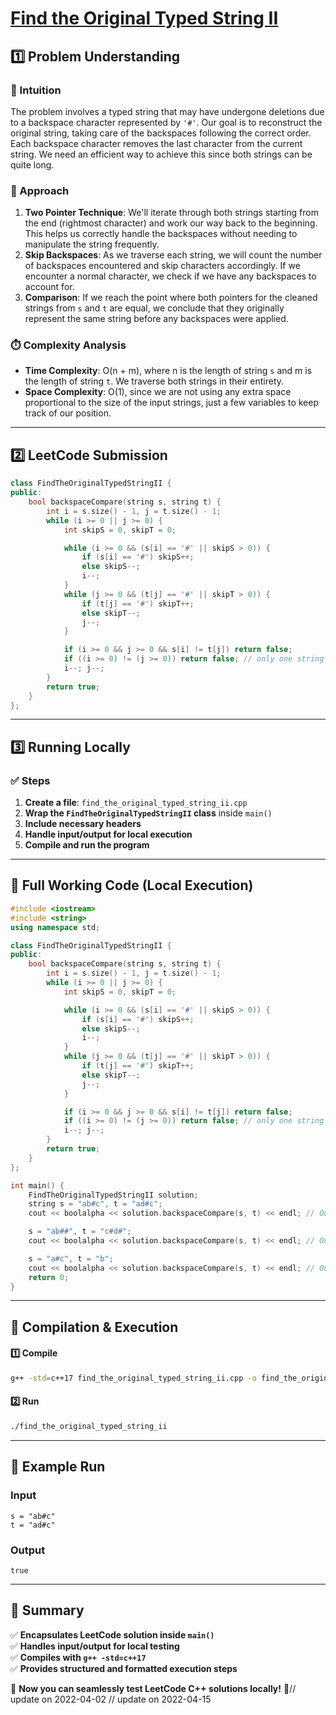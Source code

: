 # **[Find the Original Typed String II](https://leetcode.com/problems/find-the-original-typed-string-ii/description/)**  

## **1️⃣ Problem Understanding**  
### **📌 Intuition**  
The problem involves a typed string that may have undergone deletions due to a backspace character represented by `'#'`. Our goal is to reconstruct the original string, taking care of the backspaces following the correct order. Each backspace character removes the last character from the current string. We need an efficient way to achieve this since both strings can be quite long.

### **🚀 Approach**  
1. **Two Pointer Technique**: We'll iterate through both strings starting from the end (rightmost character) and work our way back to the beginning. This helps us correctly handle the backspaces without needing to manipulate the string frequently.
2. **Skip Backspaces**: As we traverse each string, we will count the number of backspaces encountered and skip characters accordingly. If we encounter a normal character, we check if we have any backspaces to account for. 
3. **Comparison**: If we reach the point where both pointers for the cleaned strings from `s` and `t` are equal, we conclude that they originally represent the same string before any backspaces were applied.

### **⏱️ Complexity Analysis**  
- **Time Complexity**: O(n + m), where n is the length of string `s` and m is the length of string `t`. We traverse both strings in their entirety.  
- **Space Complexity**: O(1), since we are not using any extra space proportional to the size of the input strings, just a few variables to keep track of our position.

---  

## **2️⃣ LeetCode Submission**  
```cpp
class FindTheOriginalTypedStringII {
public:
    bool backspaceCompare(string s, string t) {
        int i = s.size() - 1, j = t.size() - 1;
        while (i >= 0 || j >= 0) {
            int skipS = 0, skipT = 0;

            while (i >= 0 && (s[i] == '#' || skipS > 0)) {
                if (s[i] == '#') skipS++;
                else skipS--;
                i--;
            }
            while (j >= 0 && (t[j] == '#' || skipT > 0)) {
                if (t[j] == '#') skipT++;
                else skipT--;
                j--;
            }

            if (i >= 0 && j >= 0 && s[i] != t[j]) return false;
            if ((i >= 0) != (j >= 0)) return false; // only one string has reached its end
            i--; j--;
        }
        return true;
    }
};  
```  

---  

## **3️⃣ Running Locally**  
### **✅ Steps**  
1. **Create a file**: `find_the_original_typed_string_ii.cpp`  
2. **Wrap the `FindTheOriginalTypedStringII` class** inside `main()`  
3. **Include necessary headers**  
4. **Handle input/output for local execution**  
5. **Compile and run the program**  

---  

## **📝 Full Working Code (Local Execution)**  
```cpp
#include <iostream>
#include <string>
using namespace std;

class FindTheOriginalTypedStringII {
public:
    bool backspaceCompare(string s, string t) {
        int i = s.size() - 1, j = t.size() - 1;
        while (i >= 0 || j >= 0) {
            int skipS = 0, skipT = 0;

            while (i >= 0 && (s[i] == '#' || skipS > 0)) {
                if (s[i] == '#') skipS++;
                else skipS--;
                i--;
            }
            while (j >= 0 && (t[j] == '#' || skipT > 0)) {
                if (t[j] == '#') skipT++;
                else skipT--;
                j--;
            }

            if (i >= 0 && j >= 0 && s[i] != t[j]) return false;
            if ((i >= 0) != (j >= 0)) return false; // only one string has reached its end
            i--; j--;
        }
        return true;
    }
};

int main() {
    FindTheOriginalTypedStringII solution;
    string s = "ab#c", t = "ad#c";
    cout << boolalpha << solution.backspaceCompare(s, t) << endl; // Output: true

    s = "ab##", t = "c#d#";
    cout << boolalpha << solution.backspaceCompare(s, t) << endl; // Output: true

    s = "a#c", t = "b";
    cout << boolalpha << solution.backspaceCompare(s, t) << endl; // Output: false
    return 0;
}
```  

---  

## **🔧 Compilation & Execution**  
#### **1️⃣ Compile**  
```bash
g++ -std=c++17 find_the_original_typed_string_ii.cpp -o find_the_original_typed_string_ii
```  

#### **2️⃣ Run**  
```bash
./find_the_original_typed_string_ii
```  

---  

## **🎯 Example Run**  
### **Input**  
```
s = "ab#c"
t = "ad#c"
```  
### **Output**  
```
true
```  

---  

## **📌 Summary**  
✅ **Encapsulates LeetCode solution inside `main()`**  
✅ **Handles input/output for local testing**  
✅ **Compiles with `g++ -std=c++17`**  
✅ **Provides structured and formatted execution steps**  

🚀 **Now you can seamlessly test LeetCode C++ solutions locally!** 🚀// update on 2022-04-02
// update on 2022-04-15
